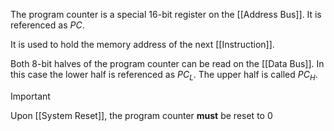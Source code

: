 The program counter is a special 16-bit register on the [[Address Bus]]. It is referenced as $PC$.

It is used to hold the memory address of the next [[Instruction]].

Both 8-bit halves of the program counter can be read on the [[Data Bus]].
In this case the lower half is referenced as $PC_L$. The upper half is called $PC_H$.

>[!important]
>Upon [[System Reset]], the program counter **must** be reset to 0

